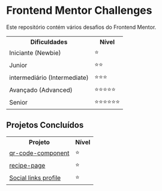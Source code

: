 <!DOCTYPE html>
<html lang="en">
<head>
<meta charset="UTF-8">
<meta name="viewport" content="width=device-width, initial-scale=1.0">
</head>
<body>

<h1>Frontend Mentor Challenges</h1>
<table>
  <p>Este repositório contém vários desafios do Frontend Mentor.</p>
  <tr>
    <th>Dificuldades</th>
    <th>Nível</th>
  </tr>
  <tr>
    <td>Iniciante (Newbie)</td>
    <td>⭐</td>
  </tr>
  <tr>
    <td>Junior</td>
    <td>⭐⭐</td>
  </tr>
  <tr>
    <td>intermediário (Intermediate)</td>
    <td>⭐⭐⭐</td>
  </tr>
  <tr>
    <td>Avançado (Advanced)</td>
    <td>⭐⭐⭐⭐⭐</td>
  </tr>
  <tr>
    <td>Senior</td>
    <td>⭐⭐⭐⭐⭐⭐</td>
  </tr>
  
</table>

<h2>Projetos Concluídos</h2>

<table>
  <tr>
    <th>Projeto</th>
    <th>Nível</th>
  </tr>
  <tr>
    <td><a href="https://weslleychallenge-1-frontend-mentor-orcin.vercel.app">qr-code-component</a></td>
    <td>⭐</td>
  </tr>
  <tr>
    <td><a href="https://weslleychallenge-2-frontend-mentor-orcin.vercel.app">recipe-page</a></td>
    <td>⭐</td>
  </tr>
  <tr>
    <td><a href="">Social links profile</a></td>
    <td>⭐</td>
  </tr>
</table>

</body>
</html>

